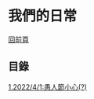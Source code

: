 # 我們的日常  
[回前頁](https://sggsdatafornehs.github.io/)  
## 目錄
[1.2022/4/1:愚人節小心(?)](https://sggsdatafornehs.github.io/post/daily/2022/4/1/index)  
